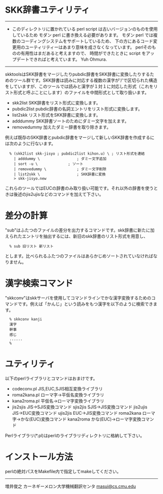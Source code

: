 # SKK辞書ユティリティ

___________________
* このディレクトリに置かれている perl script は古いバージョンのものを使用しているため
モダン perl  に書き換える必要があります。
モダン perl では複数のコーディングシステムをサポートしているため、
下の方にあるコード変更用のユーティリティーはあまり意味を成さなくなっています。
perlそのものの有用性はまだあると考えますので、
時間ができたときに script をアップデートできればと考えています。
   Yuh Ohmura.
___________________


skktoolsはSKK辞書をマージしたりpubdic辞書をSKK辞書に変換したりするためのツール群です。SKK辞書は読みに対応する複数の漢字が'/'で区切られた構造をしていますが、このツールでは読みと漢字が１対１に対応した形式（これをリスト形式と呼ぶことにします）のファイルを中間形式として取り扱います。

-   skk2list	SKK辞書をリスト形式に変換します。
-   pubdic2list	pubdic辞書の名詞エントリをリスト形式に変換します。
-   list2skk	リスト形式をSKK辞書に変換します。
-   adddummy	SKK辞書ソートのためにダミー文字を加えます。
-   removedummy	加えたダミー辞書を取り除きます。

例えば既存のSKK辞書とpubdic辞書をマージして新しいSKK辞書を作成するには次のように行ないます。

````
  % (skk2list skk-jisyo ; pubdic2list kihon.u) \ ; リスト形式を連結
	| adddummy \				 ; ダミー文字追加
	| sort -u \				 ; ソート
	| removedummy \				 ; ダミー文字削除
	| list2skk \				 ; SKK辞書に変換
	> skk-jisyo.new
````
これらのツールではEUCの辞書のみ取り扱い可能です。それ以外の辞書を使うときは後述のjis2ujisなどのコマンドを加えて下さい。

# 差分の計算

"sub"はふたつのファイルの差分を出力するコマンドです。skk辞書に新たに加えられたエントリを抽出するには、新旧のskk辞書のリスト形式を用意し、
````
  % sub 旧リスト 新リスト
````
とします。比べられるふたつのファイルはあらかじめソートされていなければなりません。


# 漢字検索コマンド

"skkconv"はskkサーバを使用してコマンドラインでかな漢字変換するためのコマンドです。例えば「かんじ」という読みをもつ漢字を以下のように検索できます。

````
  % skkconv kanji
  漢字
  幹事
  感じ
  ......
  %
````

# ユティリティ

以下のperlライブラリとコマンドはおまけです。

-   codeconv.pl		JIS,EUC,SJIS相互変換ライブラリ
-   roma2kana.pl	ローマ字→平仮名変換ライブラリ
-   kana2roma.pl	平仮名→ローマ字変換ライブラリ
-   jis2sjis		JIS→SJIS変換コマンド
       sjis2jis		SJIS→JIS変換コマンド
       jis2ujis		JIS→EUC変換コマンド
       ujis2jis		EUC→JIS変換コマンド
       roma2kana		ローマ字→かな(EUC)変換コマンド 
       kana2roma		かな(EUC)→ローマ字変換コマンド 

Perlライブラリ(*.pl)はperlのライブラリディレクトリに格納して下さい。

# インストール方法

perlの絶対パスをMakefile内で指定してmakeしてください。

______________

増井俊之
カーネギーメロン大学機械翻訳センタ
masui@cs.cmu.edu

